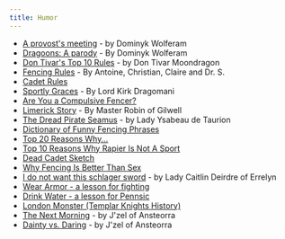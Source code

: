 ```yaml
---
title: Humor
---
```


* [A provost's meeting](provost-meeting) - by Dominyk Wolferam
* [Dragoons: A parody](dragoons) - By Dominyk Wolferam
* [Don Tivar's Top 10 Rules](tivar) - by Don Tivar Moondragon
* [Fencing Rules](suess) - By Antoine, Christian, Claire and Dr. S.
* [Cadet Rules](cadet-rules)
* [Sportly Graces](ten-commandments) - By Lord Kirk Dragomani
* [Are You a Compulsive Fencer?](compulsive)
* [Limerick Story](limerick) - By Master Robin of Gilwell
* [The Dread Pirate Seamus](seamus) - by Lady Ysabeau de Taurion
* [Dictionary of Funny Fencing Phrases](dictionary-of-fencing-phrases)
* [Top 20 Reasons Why...](top-20)
* [Top 10 Reasons Why Rapier Is Not A Sport](top-ten-reasons)
* [Dead Cadet Sketch](dead-cadet.htm)
* [Why Fencing Is Better Than Sex](better-than-sex)
* [I do not want this schlager sword](schlager-sword) - by Lady Caitlin Deirdre of Errelyn
* [Wear Armor - a lesson for fighting](wear-armor)
* [Drink Water - a lesson for Pennsic](drink-water)
* [London Monster (Templar Knights History)](templar)
* [The Next Morning](/images/Don_Scaly_and_the_Herald.jpg) - by J'zel of Ansteorra
* [Dainty vs. Daring](/images/Dainty_Daring.jpg) - by J'zel of Ansteorra
